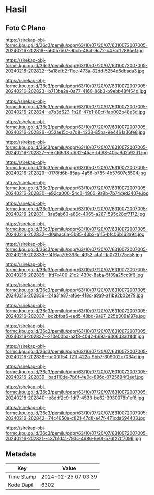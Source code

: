 # Hasil

## Foto C Plano

https://sirekap-obj-formc.kpu.go.id/36c3/pemilu/pdpr/63/10/07/20/07/6310072007005-20240216-202819--56057507-9bcb-48af-9c72-c47cd1288bef.jpg

https://sirekap-obj-formc.kpu.go.id/36c3/pemilu/pdpr/63/10/07/20/07/6310072007005-20240216-202822--5a18efb2-11ee-473a-82dd-5254d6dbada3.jpg

https://sirekap-obj-formc.kpu.go.id/36c3/pemilu/pdpr/63/10/07/20/07/6310072007005-20240216-202823--b713ba2a-0a77-4160-86b3-b9ebb48f454d.jpg

https://sirekap-obj-formc.kpu.go.id/36c3/pemilu/pdpr/63/10/07/20/07/6310072007005-20240216-202824--e7b3d623-1b26-47b1-80cf-fab002b48e3d.jpg

https://sirekap-obj-formc.kpu.go.id/36c3/pemilu/pdpr/63/10/07/20/07/6310072007005-20240216-202826--052ae15c-a7d8-4238-85ba-9e4461a36fe8.jpg

https://sirekap-obj-formc.kpu.go.id/36c3/pemilu/pdpr/63/10/07/20/07/6310072007005-20240216-202827--ee7d6638-d632-45ae-bb98-40ca9d2a92d1.jpg

https://sirekap-obj-formc.kpu.go.id/36c3/pemilu/pdpr/63/10/07/20/07/6310072007005-20240216-202829--0178fd6b-85aa-4a56-b785-4b57607e5504.jpg

https://sirekap-obj-formc.kpu.go.id/36c3/pemilu/pdpr/63/10/07/20/07/6310072007005-20240216-202830--e92ca000-54c0-4906-9a9b-7b74ded2407e.jpg

https://sirekap-obj-formc.kpu.go.id/36c3/pemilu/pdpr/63/10/07/20/07/6310072007005-20240216-202831--8ae5ab63-a86c-4065-a267-595c28cf7172.jpg

https://sirekap-obj-formc.kpu.go.id/36c3/pemilu/pdpr/63/10/07/20/07/6310072007005-20240216-202832--d0abac6a-5b85-43b2-a115-bfc06b163a94.jpg

https://sirekap-obj-formc.kpu.go.id/36c3/pemilu/pdpr/63/10/07/20/07/6310072007005-20240216-202833--f4f6aa79-393c-4052-afa1-da0731775e58.jpg

https://sirekap-obj-formc.kpu.go.id/36c3/pemilu/pdpr/63/10/07/20/07/6310072007005-20240216-202835--1fd7e400-21c2-430c-8aba-5f39a25cc9f6.jpg

https://sirekap-obj-formc.kpu.go.id/36c3/pemilu/pdpr/63/10/07/20/07/6310072007005-20240216-202836--24a31e87-af6e-418d-a9a9-a11b92b02e79.jpg

https://sirekap-obj-formc.kpu.go.id/36c3/pemilu/pdpr/63/10/07/20/07/6310072007005-20240216-202837--bc2bfba6-eed5-48bd-9a97-225b309a197e.jpg

https://sirekap-obj-formc.kpu.go.id/36c3/pemilu/pdpr/63/10/07/20/07/6310072007005-20240216-202837--210e00ba-a3f8-4042-b69a-6306d3a01fdf.jpg

https://sirekap-obj-formc.kpu.go.id/36c3/pemilu/pdpr/63/10/07/20/07/6310072007005-20240216-202838--be00ff54-f21f-422a-9bb7-309002c7034d.jpg

https://sirekap-obj-formc.kpu.go.id/36c3/pemilu/pdpr/63/10/07/20/07/6310072007005-20240216-202839--bad110de-7b0f-4e0c-896c-0725694f3eef.jpg

https://sirekap-obj-formc.kpu.go.id/36c3/pemilu/pdpr/63/10/07/20/07/6310072007005-20240216-202840--e8ddf2c9-1df7-4538-be62-3930078b1ef6.jpg

https://sirekap-obj-formc.kpu.go.id/36c3/pemilu/pdpr/63/10/07/20/07/6310072007005-20240216-202842--74c4650a-c821-47d8-a47f-471cda694403.jpg

https://sirekap-obj-formc.kpu.go.id/36c3/pemilu/pdpr/63/10/07/20/07/6310072007005-20240216-202821--c37b1d41-793c-4986-9e0f-576f27ff7099.jpg


## Metadata

| Key        | Value               |
| ---------- | ------------------- |
| Time Stamp | 2024-02-25 07:03:39 |
| Kode Dapil | 6302                |



